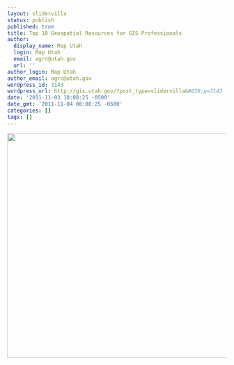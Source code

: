 ```yaml
---
layout: slidervilla
status: publish
published: true
title: Top 10 Geospatial Resources for GIS Professionals
author:
  display_name: Map Utah
  login: Map Utah
  email: agrc@utah.gov
  url: ''
author_login: Map Utah
author_email: agrc@utah.gov
wordpress_id: 3143
wordpress_url: http://gis.utah.gov/?post_type=slidervilla&#038;p=3143
date: '2011-11-03 18:08:25 -0500'
date_gmt: '2011-11-04 00:08:25 -0500'
categories: []
tags: []
---
```

<p><img class="aligncenter size-full wp-image-1664" title="Slider_Imagery" src="http://gis.utah.gov/wp-content/uploads/Slider_Imagery.jpg" alt="" width="1009" height="517" /></p>

